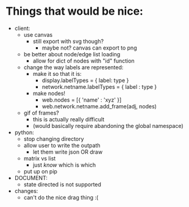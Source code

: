 # Things that would be nice:
- client:
    - use canvas
        - still export with svg though?
            - maybe not? canvas can export to png
    - be better about node/edge list loading
        - allow for dict of nodes with "id" function
    - change the way labels are represented:
        - make it so that it is:
            - display.labelTypes = { label: type }
            - network.netname.labelTypes = { label : type }
        - make nodes!
            - web.nodes = [{ 'name' : 'xyz' }]
            - web.network.netname.add_frame(adj, nodes)
    - gif of frames?
        - this is actually really difficult
        - (would basically require abandoning the global namespace)
- python:
    - stop changing directory
    - allow user to write the outpath
        - let them write json OR draw
    - matrix vs list
        - just _know_ which is which
    - put up on pip
- DOCUMENT:
    - state directed is not supported
- changes:
    - can't do the nice drag thing :(

